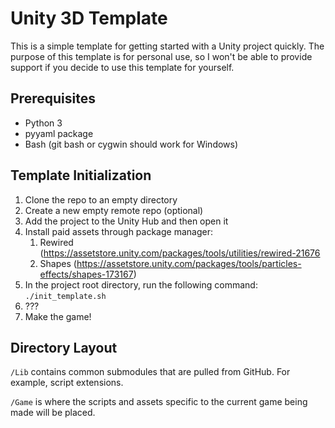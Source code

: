 # Unity 3D Template

This is a simple template for getting started with a Unity project quickly. The purpose of this template is for personal use, so I won't be able to provide support if you decide to use this template for yourself.

## Prerequisites
- Python 3
- pyyaml package
- Bash (git bash or cygwin should work for Windows)

## Template Initialization
1. Clone the repo to an empty directory
2. Create a new empty remote repo (optional)
3. Add the project to the Unity Hub and then open it
4. Install paid assets through package manager:
    1. Rewired (https://assetstore.unity.com/packages/tools/utilities/rewired-21676
    2. Shapes (https://assetstore.unity.com/packages/tools/particles-effects/shapes-173167)
5. In the project root directory, run the following command: `./init_template.sh`
6. ???
7. Make the game!

## Directory Layout
`/Lib` contains common submodules that are pulled from GitHub. For example, script extensions.

`/Game` is where the scripts and assets specific to the current game being made will be placed.
